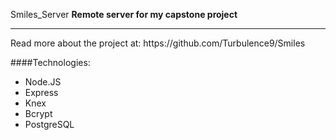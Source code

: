 Smiles_Server
**Remote server for my capstone project**
<hr>
Read more about the project at: https://github.com/Turbulence9/Smiles

####Technologies:
* Node.JS
* Express
* Knex
* Bcrypt
* PostgreSQL
